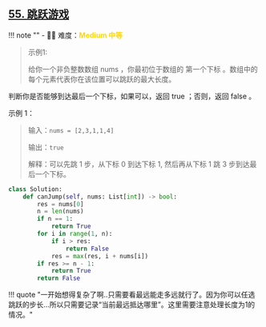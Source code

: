 ## [55. 跳跃游戏](https://leetcode.cn/problems/jump-game/description/?envType=study-plan-v2&envId=top-100-liked)

<!-- 所有文件名必须是该题目的英文名 -->

!!! note ""
    <!-- 这里记载考察的数据结构、算法等 -->
    - 🔑🔑 难度：<span style = "color:gold; font-weight:bold">Medium 中等 </span>

<!-- <span style = "color:gold; font-weight:bold">Medium 中等 </span> 中等 -->
<!-- <span style = "color:crisma; font-weight:bold">High 困难</span> 困难 -->
<!-- <span style = "color:Green; font-weight:bold">Easy 简单</span> 简单 -->

<!-- 题目简介 -->


> 示例1:
> 
> 给你一个非负整数数组 nums ，你最初位于数组的 第一个下标 。数组中的每个元素代表你在该位置可以跳跃的最大长度。

判断你是否能够到达最后一个下标，如果可以，返回 true ；否则，返回 false 。

 

示例 1：

> 输入：`nums = [2,3,1,1,4]`
> 
> 输出：`true`
> 
> 解释：可以先跳 1 步，从下标 0 到达下标 1, 然后再从下标 1 跳 3 步到达最后一个下标。



```python
class Solution:
    def canJump(self, nums: List[int]) -> bool:
        res = nums[0]
        n = len(nums)
        if n == 1:
            return True
        for i in range(1, n):
            if i > res:
                return False
            res = max(res, i + nums[i])
        if res >= n - 1:
            return True
        return False
```

!!! quote "一开始想得复杂了啊..只需要看最远能走多远就行了。因为你可以任选跳跃的步长...所以只需要记录“当前最远抵达哪里”。这里需要注意处理长度为1的情况。"
